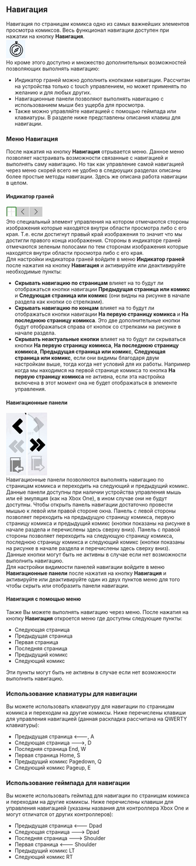 ## Навигация

Навигация по страницам комикса одно из самых важнейших элементов просмотра комиксов. Весь функционал навигации доступен при нажатии на кнопку **Навигация**.  
![Кнопка Навигация](navigatebutton.jpg)  
Но кроме этого доступно и множество дополнительных возможностей позволяющих выполнять навигацию:
* Индикатор граней можно дополнить кнопками навигации. Рассчитан на устройства только с touch управлением, но может применять по желанию и для любых других.
* Навигационные панели позволяют выполнять навигацию с использованием мыши без ущерба для просмотра.
* Также можно управляйте навигацией с помощью геймпада или клавиатуры. В разделе ниже представлены описания клавиш для навигации.

### Меню Навигация

После нажатия на кнопку **Навигация** отрывается меню. Данное меню позволяет настраивать возможности связанные с навигацией и выполнять саму навигацию. Но так как управление самой навигацией через меню скорей всего не удобно в следюущих разделах описаны более простые методы навигации. Здесь же описана работа навигации в целом.

#### Индикатор граней

![Индикатор граней](edgeindicator.jpg)  
Это специальный элемент управления на котором отмечаются стороны изображения которые находятся внутри области просмотра либо с его края. Т.е. если достигнут правый край изображения то значит что мы достигли правого конца изображения. Стороны в индикаторе граней отмечаются зеленым полосами по тем сторонам изображения которые находятся внутри области просмотра либо с его края.  
Для настройки индикатора граней войдите в меню **Индикатор граней** после нажатия на кнопку **Навигация** и активируйте или деактивируйте необходимые пункты:
* **Скрывать навигацию по страницам** влияет на то будут ли отображаться кнопки навигации **Предыдущая страница или комикс** и **Следующая страница или комикс** (они видны на рисунке в начале раздела как кнопки со стрелками).
* **Скрывать навигацию по концам** влияет на то будут ли отображаться кнопки навигации **На первую страницу комикса** и **На последнюю страницу комикса**. Это две дополнительные кнопки будут отображаться справа от кнопок со стрелками на рисунке в начале раздела.
* **Скрывать неактуальные кнопки** влияет на то будут ли скрываться кнопки **На первую страницу комикса**, **На последнюю страницу комикса**, **Предыдущая страница или комикс**, **Следующая страница или комикс**, если они видимы благодаря двум настройкам выше, тогда когда нет условий для их работы. Например когда мы находимся на первой странице комикса то кнопка **На первую страницу комикса** не активна, если эта настройка включена в этот момент она не будет отображаться в элементе управления.

#### Навигационные панели
![Левая навигационная панель](leftnavpanel.jpg)
![Правая навигационная панель](rightnavpanel.jpg)  
Навигационные панели позволяются выполнять навигацию по страницам комикса и переходить на следующий и предыдущий комикс. Данные панели доступны при наличии устройства управления мышь или её эмуляция (как на Xbox One), в ином случае они не будут доступны. Чтобы открыть панель навигации достаточно провести мышью к левой или правой стороне окна. Панель с левой стороны позволяет переходить на предыдущую страницу комикса, первую страницу комикса и предыдущий комикс (кнопки показаны на рисунке в начале раздела и перечислены здесь сверху вниз). Панель с правой стороны позволяет переходить на следующую страницу комикса, последнюю страницу комикса и следующий комикс (кнопки показаны на рисунке в начале раздела и перечислены здесь сверху вниз). Данные кнопки могут быть не активны в случае если нет возможности выполнить навигацию.  
Для настройки видимости панелей навигации войдите в меню **Навигационные панели** после нажатия на кнопку **Навигация** и активируйте или деактивируйте один из двух пунктов меню для того чтобы скрыть или отобразить панели навигации.

#### Навигация с помощью меню

Также Вы можете выполнять навигацию через меню. После нажатия на кнопку **Навигация** откроется меню где доступны следующие пункты:
* Следующая страница
* Предыдущая страница
* Первая страница
* Последняя страница
* Предыдущий комикс
* Следующий комикс  

Эти пункты могут быть не активны в случае если нет возможности выполнить навигацию.  

### Использование клавиатуры для навигации

Вы можете использовать клавиатуру для навигации по страницам комикса и переходам на другие комиксы. Ниже перечислены клавиши для управления навигацией (данная раскладка рассчитана на QWERTY клавиатуры):
* Предыдущая страница 🡐, A
* Следующая страница 🡒, D
* Последняя страница End, W
* Первая страница Home, S
* Предыдущий комикс Pagedown, Q
* Следующий комикс Pageup, E

### Использование геймпада для навигации

Вы можете использовать геймпад для навигации по страницам комикса и переходам на другие комиксы. Ниже перечислены клавиши для управления навигацией (указаны названия для контроллера Xbox One и могут отличатся от других контроллеров):
* Предыдущая страница 🡐 Dpad
* Следующая страница 🡒 Dpad
* Последняя страница 🡒 Shoulder
* Первая страница 🡐 Shoulder
* Предыдущий комикс LT
* Следующий комикс RT
